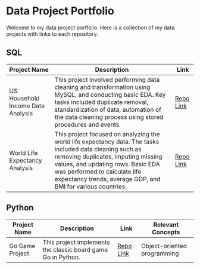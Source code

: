 # Data Project Portfolio

Welcome to my data project portfolio. Here is a collection of my data projects with links to each repository.

## SQL

| Project Name                          | Description                                                                                                                                                                                                                                                                                                  | Link                                                                                                                           |
|---------------------------------------|--------------------------------------------------------------------------------------------------------------------------------------------------------------------------------------------------------------------------------------------------------------------------------------------------------------|--------------------------------------------------------------------------------------------------------------------------------|
| US Household Income Data Analysis     | This project involved performing data cleaning and transformation using MySQL, and conducting basic EDA. Key tasks included duplicate removal, standardization of data, automation of the data cleaning process using stored procedures and events. | [Repo Link](https://github.com/benlug/sql-projects-portfolio/tree/036097d4e1741fc3bec97bf6217eb19fa1fe0b69/US%20Household%20Income%20Analysis) |
| World Life Expectancy Analysis        | This project focused on analyzing the world life expectancy data. The tasks included data cleaning such as removing duplicates, imputing missing values, and updating rows. Basic EDA was performed to calculate life expectancy trends, average GDP, and BMI for various countries. | [Repo Link](https://github.com/benlug/sql-projects-portfolio/tree/3e85fe4a281ce0c4f152225a32cc11365b488c32/World%20Life%20Expectancy%20Analysis) |

## Python

| Project Name           | Description                                                             | Link                                                                                        | Relevant Concepts                        |
|------------------------|-------------------------------------------------------------------------|---------------------------------------------------------------------------------------------|------------------------------------------|
| Go Game Project        | This project implements the classic board game Go in Python.            | [Repo Link](https://github.com/benlug/project-go-game)                                      | Object-oriented programming              |



